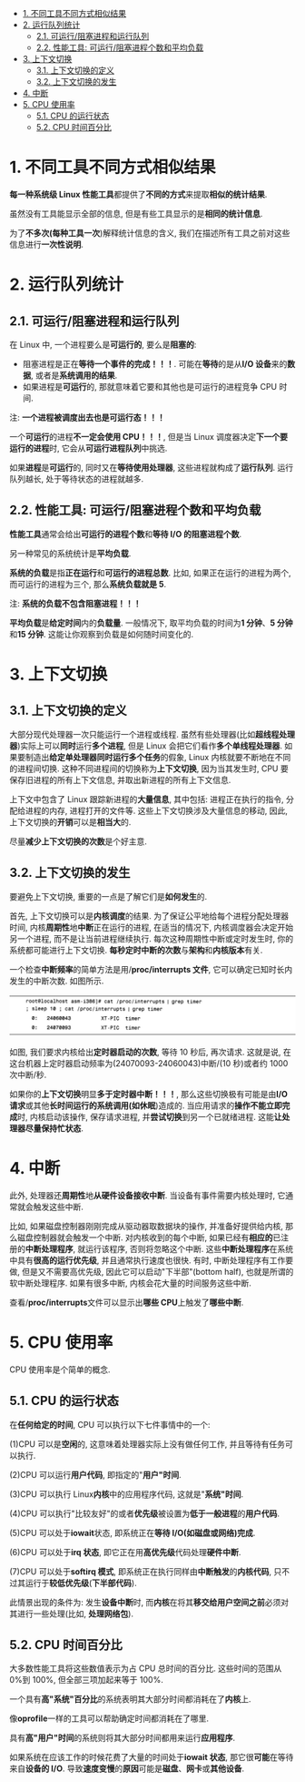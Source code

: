 
<!-- @import "[TOC]" {cmd="toc" depthFrom=1 depthTo=6 orderedList=false} -->

<!-- code_chunk_output -->

- [1. 不同工具不同方式相似结果](#1-不同工具不同方式相似结果)
- [2. 运行队列统计](#2-运行队列统计)
  - [2.1. 可运行/阻塞进程和运行队列](#21-可运行阻塞进程和运行队列)
  - [2.2. 性能工具: 可运行/阻塞进程个数和平均负载](#22-性能工具-可运行阻塞进程个数和平均负载)
- [3. 上下文切换](#3-上下文切换)
  - [3.1. 上下文切换的定义](#31-上下文切换的定义)
  - [3.2. 上下文切换的发生](#32-上下文切换的发生)
- [4. 中断](#4-中断)
- [5. CPU 使用率](#5-cpu-使用率)
  - [5.1. CPU 的运行状态](#51-cpu-的运行状态)
  - [5.2. CPU 时间百分比](#52-cpu-时间百分比)

<!-- /code_chunk_output -->

# 1. 不同工具不同方式相似结果

**每一种系统级 Linux 性能工具**都提供了**不同的方式**来提取**相似的统计结果**.

虽然没有工具能显示全部的信息, 但是有些工具显示的是**相同的统计信息**.

为了**不多次(每种工具一次**)解释统计信息的含义, 我们在描述所有工具之前对这些信息进行**一次性说明**.

# 2. 运行队列统计

## 2.1. 可运行/阻塞进程和运行队列

在 Linux 中, 一个进程要么是**可运行的**, 要么是**阻塞的**:

* 阻塞进程是正在**等待一个事件的完成！！！**. 可能在**等待**的是从**I/O 设备**来的**数据**, 或者是**系统调用的结果**.
* 如果进程是**可运行**的, 那就意味着它要和其他也是可运行的进程竞争 CPU 时间.

注: **一个进程被调度出去也是可运行态！！！**

一个**可运行**的进程**不一定会使用 CPU！！！**, 但是当 Linux 调度器决定**下一个要运行的进程**时, 它会从**可运行进程队列**中挑选.

如果**进程**是**可运行**的, 同时又在**等待使用处理器**, 这些进程就构成了**运行队列**. 运行队列越长, 处于等待状态的进程就越多.

## 2.2. 性能工具: 可运行/阻塞进程个数和平均负载

**性能工具**通常会给出**可运行的进程个数**和**等待 I/O 的阻塞进程个数**.

另一种常见的系统统计是**平均负载**.

**系统的负载**是指**正在运行**和**可运行的进程总数**. 比如, 如果正在运行的进程为两个, 而可运行的进程为三个, 那么**系统负载就是 5**.

注: **系统的负载不包含阻塞进程！！！**

**平均负载**是**给定时间**内的**负载量**. 一般情况下, 取平均负载的时间为**1 分钟**、**5 分钟**和**15 分钟**. 这能让你观察到负载是如何随时间变化的.

# 3. 上下文切换

## 3.1. 上下文切换的定义

大部分现代处理器一次只能运行一个进程或线程. 虽然有些处理器(比如**超线程处理器**)实际上可以**同时**运行**多个进程**, 但是 Linux 会把它们看作**多个单线程处理器**. 如果要制造出**给定单处理器同时运行多个任务**的假象, Linux 内核就要不断地在不同的进程间切换. 这种不同进程间的切换称为**上下文切换**, 因为当其发生时, CPU 要保存旧进程的所有上下文信息, 并取出新进程的所有上下文信息.

上下文中包含了 Linux 跟踪新进程的**大量信息**, 其中包括: 进程正在执行的指令, 分配给进程的内存, 进程打开的文件等. 这些上下文切换涉及大量信息的移动, 因此, 上下文切换的**开销**可以是**相当大**的.

尽量**减少上下文切换的次数**是个好主意.

## 3.2. 上下文切换的发生

要避免上下文切换, 重要的一点是了解它们是**如何发生**的.

首先, 上下文切换可以是**内核调度**的结果. 为了保证公平地给每个进程分配处理器时间, 内核**周期性**地**中断**正在运行的进程, 在适当的情况下, 内核调度器会决定开始另一个进程, 而不是让当前进程继续执行. 每次这种周期性中断或定时发生时, 你的系统都可能进行上下文切换. **每秒定时中断的次数**与**架构**和**内核版本**有关.

一个检查**中断频率**的简单方法是用/**proc/interrupts 文件**, 它可以确定已知时长内发生的中断次数. 如图所示.

![2019-12-07-23-15-28.png](./images/2019-12-07-23-15-28.png)

如图, 我们要求内核给出**定时器启动的次数**, 等待 10 秒后, 再次请求. 这就是说, 在这台机器上定时器启动频率为(24070093-24060043)中断/(10 秒)或者约 1000 次中断/秒.

如果你的**上下文切换**明显**多于定时器中断！！！**, 那么这些切换极有可能是由**I/O 请求**或其他**长时间运行的系统调用(如休眠**)造成的. 当应用请求的**操作不能立即完成**时, 内核启动该操作, 保存请求进程, 并**尝试切换**到另一个已就绪进程. 这能**让处理器尽量保持忙状态**.

# 4. 中断

此外, 处理器还**周期性**地**从硬件设备接收中断**. 当设备有事件需要内核处理时, 它通常就会触发这些中断.

比如, 如果磁盘控制器刚刚完成从驱动器取数据块的操作, 并准备好提供给内核, 那么磁盘控制器就会触发一个中断. 对内核收到的每个中断, 如果已经有**相应的**已注册的**中断处理程序**, 就运行该程序, 否则将忽略这个中断. 这些**中断处理程序**在系统中具有**很高的运行优先级**, 并且通常执行速度也很快. 有时, 中断处理程序有工作要做, 但是又不需要高优先级, 因此它可以启动"下半部"(bottom half), 也就是所谓的软中断处理程序. 如果有很多中断, 内核会花大量的时间服务这些中断.

查看/**proc/interrupts**文件可以显示出**哪些 CPU**上触发了**哪些中断**.

# 5. CPU 使用率

CPU 使用率是个简单的概念.

## 5.1. CPU 的运行状态

在**任何给定的时间**, CPU 可以执行以下七件事情中的一个:

(1)CPU 可以是**空闲**的, 这意味着处理器实际上没有做任何工作, 并且等待有任务可以执行.

(2)CPU 可以运行**用户代码**, 即指定的"**用户"时间**.

(3)CPU 可以执行 Linux**内核**中的应用程序代码, 这就是"**系统"时间**.

(4)CPU 可以执行"比较友好"的或者**优先级**被设置为**低于一般进程**的**用户代码**.

(5)CPU 可以处于**iowait**状态, 即系统正在**等待 I/O(如磁盘或网络)完成**.

(6)CPU 可以处于**irq 状态**, 即它正在用**高优先级**代码处理**硬件中断**.

(7)CPU 可以处于**softirq 模式**, 即系统正在执行同样由**中断触发**的**内核代码**, 只不过其运行于**较低优先级**(**下半部代码**).

此情景出现的条件为: 发生**设备中断**时, 而**内核**在将其**移交给用户空间之前**必须对其进行一些处理(比如, **处理网络包**).

## 5.2. CPU 时间百分比

大多数性能工具将这些数值表示为占 CPU 总时间的百分比. 这些时间的范围从 0%到 100%, 但全部三项加起来等于 100%.

一个具有**高"系统"百分比**的系统表明其大部分时间都消耗在了**内核**上.

像**oprofile**一样的工具可以帮助确定时间都消耗在了哪里.

具有**高"用户"时间**的系统则将其大部分时间都用来运行**应用程序**.

如果系统在应该工作的时候花费了大量的时间处于**iowait 状态**, 那它很**可能**在等待来自**设备的 I/O**. 导致**速度变慢**的**原因**可能是**磁盘**、**网卡**或**其他设备**.